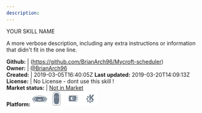 ```yaml
---
description: 
---
```

YOUR SKILL NAME

A more verbose description, including any extra instructions or
information that didn't fit in the one line.

**Github:** | (https://github.com/BrianArch96/Mycroft-scheduler)  
**Owner:** | [@BrianArch96](https://github.com/BrianArch96)  
**Created:** | 2019-03-05T16:40:05Z  **Last updated:** 2019-03-20T14:09:13Z  
**License:** | No License - dont use this skill !  
**Market status:** | [Not in Market](https://market.mycroft.ai/skill/)  
**Platform:**   ![](.gitbook/assets/mark-1-icon.png)  ![](.gitbook/assets/mark-2-icon.png)  ![](.gitbook/assets/picroft-icon.png)  ![](.gitbook/assets/kde.png)   
